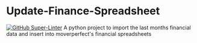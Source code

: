 # Update-Finance-Spreadsheet

[![GitHub Super-Linter](https://github.com/moverperfect/Update-Finance-Spreadsheet/workflows/Lint%20Code%20Base/badge.svg)](https://github.com/marketplace/actions/super-linter)
A python project to import the last months financial data and insert into moverperfect's financial spreadsheets
